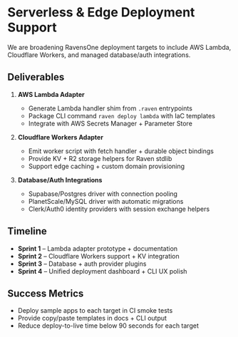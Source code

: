 # Serverless & Edge Deployment Support

We are broadening RavensOne deployment targets to include AWS Lambda,
Cloudflare Workers, and managed database/auth integrations.

## Deliverables

1. **AWS Lambda Adapter**
   - Generate Lambda handler shim from `.raven` entrypoints
   - Package CLI command `raven deploy lambda` with IaC templates
   - Integrate with AWS Secrets Manager + Parameter Store

2. **Cloudflare Workers Adapter**
   - Emit worker script with fetch handler + durable object bindings
   - Provide KV + R2 storage helpers for Raven stdlib
   - Support edge caching + custom domain provisioning

3. **Database/Auth Integrations**
   - Supabase/Postgres driver with connection pooling
   - PlanetScale/MySQL driver with automatic migrations
   - Clerk/Auth0 identity providers with session exchange helpers

## Timeline

- **Sprint 1** – Lambda adapter prototype + documentation
- **Sprint 2** – Cloudflare Workers support + KV integration
- **Sprint 3** – Database + auth provider plugins
- **Sprint 4** – Unified deployment dashboard + CLI UX polish

## Success Metrics

- Deploy sample apps to each target in CI smoke tests
- Provide copy/paste templates in docs + CLI output
- Reduce deploy-to-live time below 90 seconds for each target
